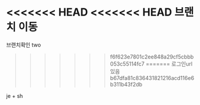 <<<<<<< HEAD
<<<<<<< HEAD
브랜치 이동
=======
브랜치확인
two
>>>>>>> f6f623e7801c2ee848a29cf5cbbb053c55114fc7
=======
로그인url있음
>>>>>>> b67dfa81c836431821216acd116e6b311b43f2db

je + sh
